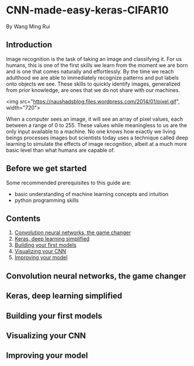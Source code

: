 # CNN-made-easy-keras-CIFAR10
By Wang Ming Rui

## Introduction
Image recognition is the task of taking an image and classifying it. For us humans, this is one of the first skills we learn from the moment we are born and is one that comes naturally and effortlessly. By the time we reach adulthood we are able to immediately recognize patterns and put labels onto objects we see. These skills to quickly identify images, generalized from prior knowledge, are ones that we do not share with our machines.

<img src="https://naushadsblog.files.wordpress.com/2014/01/pixel.gif", width="720">

When a computer sees an image, it will see an array of pixel values, each between a range of 0 to 255. These values while meaningless to us are the only input available to a machine. No one knows how exactly we living beings processes images but scientists today uses a technique called deep learning to simulate the effects of image recognition, albeit at a much more basic level than what humans are capable of.

## Before we get started
Some recommended prerequisites to this guide are:
- basic understanding of machine learning concepts and intuition
- python programming skills

## Contents
1. [Convolution neural networks, the game changer](#convolution-neural-networks-the-game-changer)
2. [Keras, deep learning simplified](#keras-deep-learning-simplified)
3. [Building your first models](#building-your-first-models)
4. [Visualizing your CNN](#visualizing-your-CNN)
5. [Improving your model](#improving-your-model)

## Convolution neural networks, the game changer

## Keras, deep learning simplified

## Building your first models

## Visualizing your CNN

## Improving your model
